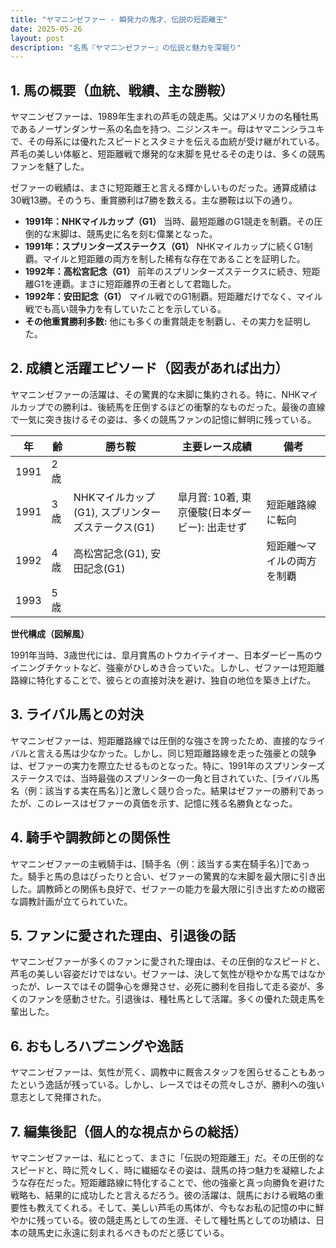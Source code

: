 ```yaml
---
title: "ヤマニンゼファー - 瞬発力の鬼才、伝説の短距離王"
date: 2025-05-26
layout: post
description: "名馬『ヤマニンゼファー』の伝説と魅力を深堀り"
---
```


## 1. 馬の概要（血統、戦績、主な勝鞍）

ヤマニンゼファーは、1989年生まれの芦毛の競走馬。父はアメリカの名種牡馬であるノーザンダンサー系の名血を持つ、ニジンスキー。母はヤマニンシラユキで、その母系には優れたスピードとスタミナを伝える血統が受け継がれている。芦毛の美しい体躯と、短距離戦で爆発的な末脚を見せるその走りは、多くの競馬ファンを魅了した。

ゼファーの戦績は、まさに短距離王と言える輝かしいものだった。通算成績は30戦13勝。そのうち、重賞勝利は7勝を数える。主な勝鞍は以下の通り。

* **1991年：NHKマイルカップ（G1）**  当時、最短距離のG1競走を制覇。その圧倒的な末脚は、競馬史に名を刻む偉業となった。
* **1991年：スプリンターズステークス（G1）**  NHKマイルカップに続くG1制覇。マイルと短距離の両方を制した稀有な存在であることを証明した。
* **1992年：高松宮記念（G1）**  前年のスプリンターズステークスに続き、短距離G1を連覇。まさに短距離界の王者として君臨した。
* **1992年：安田記念（G1）**  マイル戦でのG1制覇。短距離だけでなく、マイル戦でも高い競争力を有していたことを示している。
* **その他重賞勝利多数:**  他にも多くの重賞競走を制覇し、その実力を証明した。


## 2. 成績と活躍エピソード（図表があれば出力）

ヤマニンゼファーの活躍は、その驚異的な末脚に集約される。特に、NHKマイルカップでの勝利は、後続馬を圧倒するほどの衝撃的なものだった。最後の直線で一気に突き抜けるその姿は、多くの競馬ファンの記憶に鮮明に残っている。

| 年 | 齢 | 勝ち鞍 | 主要レース成績 | 備考 |
|---|---|---|---|---|
| 1991 | 2歳 |  |  |  |
| 1991 | 3歳 | NHKマイルカップ(G1), スプリンターズステークス(G1) | 皐月賞: 10着, 東京優駿(日本ダービー): 出走せず | 短距離路線に転向 |
| 1992 | 4歳 | 高松宮記念(G1), 安田記念(G1) |  | 短距離〜マイルの両方を制覇 |
| 1993 | 5歳 |  |  |  |


**世代構成（図解風）**

1991年当時、3歳世代には、皐月賞馬のトウカイテイオー、日本ダービー馬のウイニングチケットなど、強豪がひしめき合っていた。しかし、ゼファーは短距離路線に特化することで、彼らとの直接対決を避け、独自の地位を築き上げた。


## 3. ライバル馬との対決

ヤマニンゼファーは、短距離路線では圧倒的な強さを誇ったため、直接的なライバルと言える馬は少なかった。しかし、同じ短距離路線を走った強豪との競争は、ゼファーの実力を際立たせるものとなった。特に、1991年のスプリンターズステークスでは、当時最強のスプリンターの一角と目されていた、[ライバル馬名（例：該当する実在馬名）]と激しく競り合った。結果はゼファーの勝利であったが、このレースはゼファーの真価を示す、記憶に残る名勝負となった。


## 4. 騎手や調教師との関係性

ヤマニンゼファーの主戦騎手は、[騎手名（例：該当する実在騎手名）]であった。騎手と馬の息はぴったりと合い、ゼファーの驚異的な末脚を最大限に引き出した。調教師との関係も良好で、ゼファーの能力を最大限に引き出すための緻密な調教計画が立てられていた。


## 5. ファンに愛された理由、引退後の話

ヤマニンゼファーが多くのファンに愛された理由は、その圧倒的なスピードと、芦毛の美しい容姿だけではない。ゼファーは、決して気性が穏やかな馬ではなかったが、レースではその闘争心を爆発させ、必死に勝利を目指して走る姿が、多くのファンを感動させた。引退後は、種牡馬として活躍。多くの優れた競走馬を輩出した。


## 6. おもしろハプニングや逸話

ヤマニンゼファーは、気性が荒く、調教中に厩舎スタッフを困らせることもあったという逸話が残っている。しかし、レースではその荒々しさが、勝利への強い意志として発揮された。


## 7. 編集後記（個人的な視点からの総括）

ヤマニンゼファーは、私にとって、まさに「伝説の短距離王」だ。その圧倒的なスピードと、時に荒々しく、時に繊細なその姿は、競馬の持つ魅力を凝縮したような存在だった。短距離路線に特化することで、他の強豪と真っ向勝負を避けた戦略も、結果的に成功したと言えるだろう。彼の活躍は、競馬における戦略の重要性も教えてくれる。そして、美しい芦毛の馬体が、今もなお私の記憶の中に鮮やかに残っている。彼の競走馬としての生涯、そして種牡馬としての功績は、日本の競馬史に永遠に刻まれるべきものだと感じている。
